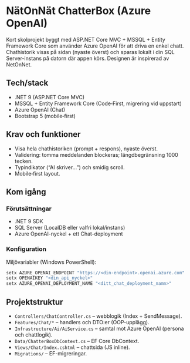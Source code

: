 ﻿# NätOnNät ChatterBox (Azure OpenAI)

Kort skolprojekt byggt med ASP.NET Core MVC + MSSQL + Entity Framework Core som använder Azure OpenAI för att driva en enkel chatt. Chathistorik visas på sidan (nyaste överst) och sparas lokalt i din SQL Server-instans på datorn där appen körs. Designen är inspirerad av NetOnNet.

## Tech/stack
- .NET 9 (ASP.NET Core MVC)
- MSSQL + Entity Framework Core (Code‑First, migrering vid uppstart)
- Azure OpenAI (Chat)
- Bootstrap 5 (mobile‑first)

## Krav och funktioner
- Visa hela chathistoriken (prompt + respons), nyaste överst.
- Validering: tomma meddelanden blockeras; längdbegränsning 1000 tecken.
- Typindikator (“AI skriver…”) och smidig scroll.
- Mobile‑first layout.

## Kom igång

### Förutsättningar
- .NET 9 SDK
- SQL Server (LocalDB eller valfri lokal/instans)
- Azure OpenAI-nyckel + ett Chat-deployment

### Konfiguration

Miljövariabler (Windows PowerShell):
```powershell
setx AZURE_OPENAI_ENDPOINT "https://<din-endpoint>.openai.azure.com"
setx OPENAIKEY "<din_api_nyckel>"
setx AZURE_OPENAI_DEPLOYMENT_NAME "<ditt_chat_deployment_namn>"
```

## Projektstruktur
- `Controllers/ChatController.cs` – webblogik (Index + SendMessage).
- `Features/Chat/*` – handlers och DTO:er (OOP-upplägg).
- `Infrastructure/Ai/AiService.cs` – samtal mot Azure OpenAI (persona och chattlogik).
- `Data/ChatterBoxDbContext.cs` – EF Core DbContext.
- `Views/Chat/Index.cshtml` – chattsida (JS inline).
- `Migrations/` – EF-migreringar.

